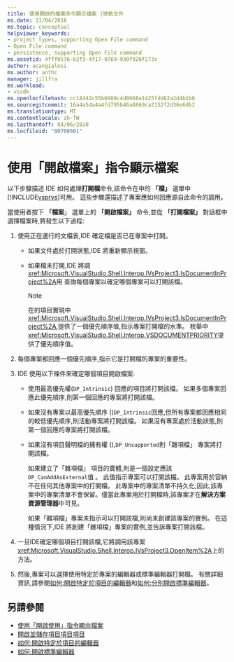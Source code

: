```yaml
---
title: 使用開啟的檔案命令顯示檔案 |微軟文件
ms.date: 11/04/2016
ms.topic: conceptual
helpviewer_keywords:
- project types, supporting Open File command
- Open File command
- persistence, supporting Open File command
ms.assetid: 4fff0576-b2f3-4f17-9769-930f926f273c
author: acangialosi
ms.author: anthc
manager: jillfra
ms.workload:
- vssdk
ms.openlocfilehash: cc18442c55b6989c4d8668e1425fdd62a2d4b1b6
ms.sourcegitcommit: 16a4a5da4a4fd795b46a0869ca2152f2d36e6db2
ms.translationtype: MT
ms.contentlocale: zh-TW
ms.lasthandoff: 04/06/2020
ms.locfileid: "80708601"
---
```

# <a name="display-files-by-using-the-open-file-command"></a>使用「開啟檔案」指令顯示檔案
以下步驟描述 IDE 如何處理**打開檔**命令,該命令在中的 **「檔」** 選單中[!INCLUDE[vsprvs](../../code-quality/includes/vsprvs_md.md)]可用。 這些步驟還描述了專案應如何回應源自此命令的調用。

 當使用者按下 **「檔案**」 選單上的 **「開啟檔案」** 命令,並從 **「打開檔案」** 對話框中選擇檔案時,將發生以下過程:

1. 使用正在運行的文檔表,IDE 確定檔是否已在專案中打開。

    - 如果文件處於打開狀態,IDE 將重新顯示視窗。

    - 如果檔未打開,IDE 將調<xref:Microsoft.VisualStudio.Shell.Interop.IVsProject3.IsDocumentInProject%2A>用 查詢每個專案以確定哪個專案可以打開該檔。

        > [!NOTE]
        > 在的項目實現中<xref:Microsoft.VisualStudio.Shell.Interop.IVsProject3.IsDocumentInProject%2A>,提供了一個優先順序值,指示專案打開檔的水準。 枚舉中<xref:Microsoft.VisualStudio.Shell.Interop.VSDOCUMENTPRIORITY>提供了優先順序值。

2. 每個專案都回應一個優先順序,指示它是打開檔的專案的重要性。

3. IDE 使用以下條件來確定哪個項目開啟檔案:

    - 使用最高優先權(`DP_Intrinsic`) 回應的項目將打開該檔。 如果多個專案回應此優先順序,則第一個回應的專案將打開該檔。

    - 如果沒有專案以最高優先順序 ()`DP_Intrinsic`回應,但所有專案都回應相同的較低優先順序,則活動專案將打開該檔。 如果沒有專案處於活動狀態,則第一個回應的專案將打開該檔。

    - 如果沒有項目聲明檔的擁有權 (),`DP_Unsupported`則「雜項檔」 專案將打開該檔。

         如果建立了「雜項檔」 項目的實體,則是一個設定應該`DP_CanAddAsExternal`值 。 此值指示專案可以打開該檔。 此專案用於容納不在任何其他專案中的打開檔。 此專案中的專案清單不持久化;因此,該專案中的專案清單不會保留。僅當此專案用於打開檔時,該專案才在**解決方案資源管理器**中可見。

         如果「雜項檔」專案未指示可以打開該檔,則尚未創建該專案的實例。 在這種情況下,IDE 將創建「雜項檔」專案的實例,並告訴專案打開該檔。

4. 一旦IDE確定哪個項目打開該檔,它將調用該專案<xref:Microsoft.VisualStudio.Shell.Interop.IVsProject3.OpenItem%2A>上的方法。

5. 然後,專案可以選擇使用特定於專案的編輯器或標準編輯器打開檔。 有關詳細資訊,請參閱[如何:開啟特定於項目的編輯器](../../extensibility/how-to-open-project-specific-editors.md)和[如何:分別開啟標準編輯器](../../extensibility/how-to-open-standard-editors.md)。

## <a name="see-also"></a>另請參閱
- [使用「開啟使用」指令顯示檔案](../../extensibility/internals/displaying-files-by-using-the-open-with-command.md)
- [開啟並儲存項目項目項目](../../extensibility/internals/opening-and-saving-project-items.md)
- [如何:開啟特定於項目的編輯器](../../extensibility/how-to-open-project-specific-editors.md)
- [如何:開啟標準編輯器](../../extensibility/how-to-open-standard-editors.md)
